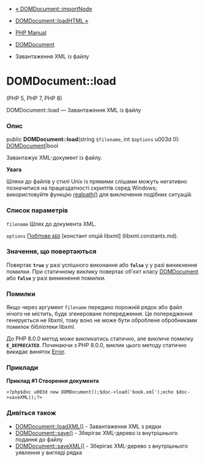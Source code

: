 - [« DOMDocument::importNode](domdocument.importnode.md)
- [DOMDocument::loadHTML »](domdocument.loadhtml.md)

- [PHP Manual](index.md)
- [DOMDocument](class.domdocument.md)
- Завантаження XML із файлу

# DOMDocument::load

(PHP 5, PHP 7, PHP 8)

DOMDocument::load — Завантаження XML із файлу

### Опис

public **DOMDocument::load**(string `$filename`, int `$options` u003d 0):
[DOMDocument](class.domdocument.md)\|bool

Завантажує XML-документ із файлу.

**Увага**

Шляхи до файлів у стилі Unix із прямими слішами можуть негативно
позначитися на працездатності скриптів серед Windows; використовуйте
функцію [realpath()](function.realpath.md) для виключення подібних
ситуацій.

### Список параметрів

`filename`
Шлях до документа XML.

`options`
[Побітове `АБО`](language.operators.bitwise.md) [констант опцій
libxml] (libxml.constants.md).

### Значення, що повертаються

Повертає **`true`** у разі успішного виконання або **`false`** у
у разі виникнення помилки. При статичному виклику повертає об'єкт
класу [DOMDocument](class.domdocument.md) або **`false`** у разі
виникнення помилки.

### Помилки

Якщо через аргумент `filename` передано порожній рядок або файл нічого не
містить, буде згенероване попередження. Це попередження
генерується не libxml, тому воно не може бути оброблене
обробниками помилок бібліотеки libxml.

До PHP 8.0.0 метод *може* викликатись статично, але викличе помилку
**`E_DEPRECATED`**. Починаючи з PHP 8.0.0, виклик цього методу статично
викидає виняток [Error](class.error.md).

### Приклади

**Приклад #1 Створення документа**

` <?php$doc u003d new DOMDocument();$doc->load('book.xml');echo $doc->saveXML();?> `

### Дивіться також

- [DOMDocument::loadXML()](domdocument.loadxml.md) - Завантаження XML з
рядки
- [DOMDocument::save()](domdocument.save.md) - Зберігає XML-дерево
із внутрішнього подання до файлу
- [DOMDocument::saveXML()](domdocument.savexml.md) - Зберігає
XML-дерево з внутрішнього уявлення у вигляді рядка
